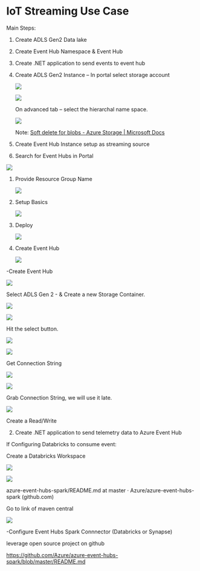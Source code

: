 IoT Streaming Use Case
======================

Main Steps:

1.  Create ADLS Gen2 Data lake

2.  Create Event Hub Namespace & Event Hub

3.  Create .NET application to send events to event hub

4.  Create ADLS Gen2 Instance – In portal select storage account

    ![](media/c7c979f0eeb18746462724cb1d5bb433.png)

    ![](media/d3ae417a2044db11f453c8d7d9744f87.png)

    On advanced tab – select the hierarchal name space.

    ![](media/b44384da854d6fa7d3f14085dc228500.png)

    Note: [Soft delete for blobs - Azure Storage \| Microsoft
    Docs](https://docs.microsoft.com/en-us/azure/storage/blobs/soft-delete-blob-overview)

5.  Create Event Hub Instance setup as streaming source

6.  Search for Event Hubs in Portal

![](media/01bd481393b74f27e14dd3f3ec77d702.png)

1.  Provide Resource Group Name

    ![](media/81d1abc8bb134b85a79faa8b7d917866.png)

2.  Setup Basics

    ![](media/e078b02b975eb2b1a33d91a73734c80a.png)

3.  Deploy

    ![](media/2032b05e0b05c90d2855ca37d634527f.png)

4.  Create Event Hub

    ![](media/5f3f4806f80dbc26482dda5305e1f141.png)

\-Create Event Hub

![](media/6243aef93fe65643f32ab9db624b3ba9.png)

Select ADLS Gen 2 - & Create a new Storage Container.

![](media/602cf99249c084f3aeb224870bdfcb5a.png)

![](media/d8a3fbbab581f4b4ba1a6c09f231e597.png)

Hit the select button.

![](media/5288000e590476a6ef823fa45d7c22f0.png)

![](media/74bf051215ad3a52bea902afa5bc40eb.png)

Get Connection String

![](media/2fc0e5041068364142e6d5cff8dbd594.png)

![](media/1361ea58518a30cec3e3bd5278d72715.png)

Grab Connection String, we will use it late.

![](media/de858e7f883c66c58fde115df38126b6.png)

Create a Read/Write

2. Create .NET application to send telemetry data to Azure Event Hub

If Configuring Databricks to consume event:

Create a Databricks Workspace

![](media/244d172a00b85ccc4cba86a7e2a81b94.png)

![](media/8ecc8ab5c742826a500a7a28d6f621b9.png)

azure-event-hubs-spark/README.md at master · Azure/azure-event-hubs-spark
(github.com)

Go to link of maven central

![](media/9dd95790467b0c9d69e8a716b616d0bc.png)

\-Configure Event Hubs Spark Connnector (Databricks or Synapse)

leverage open source project on github

https://github.com/Azure/azure-event-hubs-spark/blob/master/README.md
